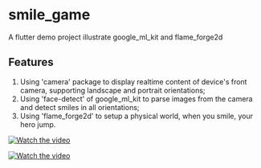 # smile_game

A flutter demo project illustrate google_ml_kit and flame_forge2d

## Features
1. Using 'camera' package to display realtime content of device's front camera, supporting landscape and portrait orientations;
2. Using 'face-detect' of google_ml_kit to parse images from the camera and detect smiles in all orientations;
3. Using 'flame_forge2d' to setup a physical world, when you smile, your hero jump.

[![Watch the video](https://img.youtube.com/vi/ZRxWclDiE_E/maxresdefault.jpg)](https://youtu.be/ZRxWclDiE_E)

[![Watch the video](https://img.youtube.com/vi/6tYyhNHgnd4/hqdefault.jpg)](https://youtu.be/6tYyhNHgnd4)
